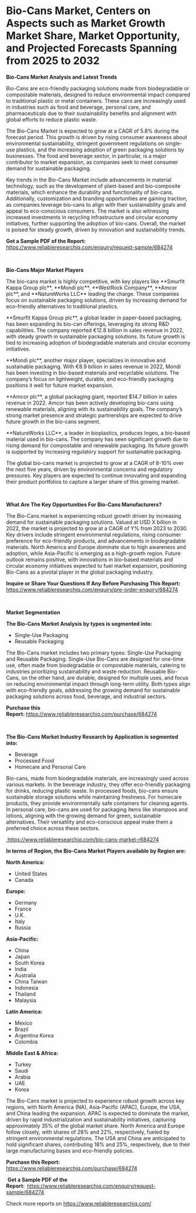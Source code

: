 <p><h1>Bio-Cans Market, Centers on Aspects such as Market Growth Market Share, Market Opportunity, and Projected Forecasts Spanning from 2025 to 2032</h1></p><p><strong>Bio-Cans Market Analysis and Latest Trends</strong></p>
<p><p>Bio-Cans are eco-friendly packaging solutions made from biodegradable or compostable materials, designed to reduce environmental impact compared to traditional plastic or metal containers. These cans are increasingly used in industries such as food and beverage, personal care, and pharmaceuticals due to their sustainability benefits and alignment with global efforts to reduce plastic waste.</p><p>The Bio-Cans Market is expected to grow at a CAGR of 5.8% during the forecast period. This growth is driven by rising consumer awareness about environmental sustainability, stringent government regulations on single-use plastics, and the increasing adoption of green packaging solutions by businesses. The food and beverage sector, in particular, is a major contributor to market expansion, as companies seek to meet consumer demand for sustainable packaging.</p><p>Key trends in the Bio-Cans Market include advancements in material technology, such as the development of plant-based and bio-composite materials, which enhance the durability and functionality of bio-cans. Additionally, customization and branding opportunities are gaining traction, as companies leverage bio-cans to align with their sustainability goals and appeal to eco-conscious consumers. The market is also witnessing increased investments in recycling infrastructure and circular economy initiatives, further supporting the adoption of bio-cans. Overall, the market is poised for steady growth, driven by innovation and sustainability trends.</p></p>
<p><strong>Get a Sample PDF of the Report:&nbsp;</strong> <a href="https://www.reliableresearchiq.com/enquiry/request-sample/684274?utm_campaign=1140&utm_medium=2&utm_source=Github&utm_content=ia&utm_term=20012025&utm_id=bio-cans">https://www.reliableresearchiq.com/enquiry/request-sample/684274</a></p>
<p>&nbsp;</p>
<p><strong>Bio-Cans Major Market Players</strong></p>
<p><p>The bio-cans market is highly competitive, with key players like **Smurfit Kappa Group plc**, **Mondi plc**, **WestRock Company**, **Amcor plc**, and **NatureWorks LLC** leading the charge. These companies focus on sustainable packaging solutions, driven by increasing demand for eco-friendly alternatives to traditional plastics.</p><p>**Smurfit Kappa Group plc**, a global leader in paper-based packaging, has been expanding its bio-can offerings, leveraging its strong R&D capabilities. The company reported €12.8 billion in sales revenue in 2022, with steady growth in sustainable packaging solutions. Its future growth is tied to increasing adoption of biodegradable materials and circular economy initiatives.</p><p>**Mondi plc**, another major player, specializes in innovative and sustainable packaging. With €8.9 billion in sales revenue in 2022, Mondi has been investing in bio-based materials and recyclable solutions. The company’s focus on lightweight, durable, and eco-friendly packaging positions it well for future market expansion.</p><p>**Amcor plc**, a global packaging giant, reported $14.7 billion in sales revenue in 2022. Amcor has been actively developing bio-cans using renewable materials, aligning with its sustainability goals. The company’s strong market presence and strategic partnerships are expected to drive future growth in the bio-cans segment.</p><p>**NatureWorks LLC**, a leader in bioplastics, produces Ingeo, a bio-based material used in bio-cans. The company has seen significant growth due to rising demand for compostable and renewable packaging. Its future growth is supported by increasing regulatory support for sustainable packaging.</p><p>The global bio-cans market is projected to grow at a CAGR of 8-10% over the next five years, driven by environmental concerns and regulatory pressures. Key players are expected to continue innovating and expanding their product portfolios to capture a larger share of this growing market.</p></p>
<p>&nbsp;</p>
<p><strong>What Are The Key Opportunities For Bio-Cans Manufacturers?</strong></p>
<p><p>The Bio-Cans market is experiencing robust growth driven by increasing demand for sustainable packaging solutions. Valued at USD X billion in 2022, the market is projected to grow at a CAGR of Y% from 2023 to 2030. Key drivers include stringent environmental regulations, rising consumer preference for eco-friendly products, and advancements in biodegradable materials. North America and Europe dominate due to high awareness and adoption, while Asia-Pacific is emerging as a high-growth region. Future outlook remains positive, with innovations in bio-based materials and circular economy initiatives expected to fuel market expansion, positioning Bio-Cans as a pivotal player in the global packaging industry.</p></p>
<p><strong>Inquire or Share Your Questions If Any Before Purchasing This Report:</strong> <a href="https://www.reliableresearchiq.com/enquiry/pre-order-enquiry/684274?utm_campaign=1140&utm_medium=2&utm_source=Github&utm_content=ia&utm_term=20012025&utm_id=bio-cans">https://www.reliableresearchiq.com/enquiry/pre-order-enquiry/684274</a></p>
<p>&nbsp;</p>
<p><strong>Market Segmentation</strong></p>
<p><strong>The Bio-Cans Market Analysis by types is segmented into:</strong></p>
<p><ul><li>Single-Use Packaging</li><li>Reusable Packaging</li></ul></p>
<p><p>The Bio-Cans market includes two primary types: Single-Use Packaging and Reusable Packaging. Single-Use Bio-Cans are designed for one-time use, often made from biodegradable or compostable materials, catering to industries prioritizing sustainability and waste reduction. Reusable Bio-Cans, on the other hand, are durable, designed for multiple uses, and focus on reducing environmental impact through long-term utility. Both types align with eco-friendly goals, addressing the growing demand for sustainable packaging solutions across food, beverage, and industrial sectors.</p></p>
<p><strong>Purchase this Report:&nbsp;</strong><a href="https://www.reliableresearchiq.com/purchase/684274?utm_campaign=1140&utm_medium=2&utm_source=Github&utm_content=ia&utm_term=20012025&utm_id=bio-cans">https://www.reliableresearchiq.com/purchase/684274</a></p>
<p>&nbsp;</p>
<p><strong>The Bio-Cans Market Industry Research by Application is segmented into:</strong></p>
<p><ul><li>Beverage</li><li>Processed Food</li><li>Homecare and Personal Care</li></ul></p>
<p><p>Bio-cans, made from biodegradable materials, are increasingly used across various markets. In the beverage industry, they offer eco-friendly packaging for drinks, reducing plastic waste. In processed foods, bio-cans ensure sustainable storage solutions while maintaining freshness. For homecare products, they provide environmentally safe containers for cleaning agents. In personal care, bio-cans are used for packaging items like shampoos and lotions, aligning with the growing demand for green, sustainable alternatives. Their versatility and eco-conscious appeal make them a preferred choice across these sectors.</p></p>
<p><a href="https://www.reliableresearchiq.com/bio-cans-market-r684274?utm_campaign=1140&utm_medium=2&utm_source=Github&utm_content=ia&utm_term=20012025&utm_id=bio-cans">&nbsp;https://www.reliableresearchiq.com/bio-cans-market-r684274</a></p>
<p><strong>In terms of Region, the Bio-Cans Market Players available by Region are:</strong></p>
<p>
    <p> <strong> North America: </strong>
        <ul>
            <li>United States</li>
            <li>Canada</li>
        </ul>
        </p> 
    <p> <strong> Europe: </strong>
        <ul>
            <li>Germany</li>
            <li>France</li>
            <li>U.K.</li>
            <li>Italy</li>
            <li>Russia</li>
        </ul>
        </p> 
    <p> <strong> Asia-Pacific: </strong>
        <ul>
            <li>China</li>
            <li>Japan</li>
            <li>South Korea</li>
            <li>India</li>
            <li>Australia</li>
            <li>China Taiwan</li>
            <li>Indonesia</li>
            <li>Thailand</li>
            <li>Malaysia</li>
        </ul>
        </p> 
    <p> <strong> Latin America: </strong>
        <ul>
            <li>Mexico</li>
            <li>Brazil</li>
            <li>Argentina Korea</li>
            <li>Colombia</li>
        </ul>
        </p> 
    <p> <strong> Middle East & Africa: </strong>
        <ul>
            <li>Turkey</li>
            <li>Saudi</li>
            <li>Arabia</li>
            <li>UAE</li>
            <li>Korea</li>
        </ul>
    </p>
    </p>
<p><p>The Bio-Cans market is projected to experience robust growth across key regions, with North America (NA), Asia-Pacific (APAC), Europe, the USA, and China leading the expansion. APAC is expected to dominate the market, driven by rapid industrialization and sustainability initiatives, capturing approximately 35% of the global market share. North America and Europe follow closely, with shares of 28% and 22%, respectively, fueled by stringent environmental regulations. The USA and China are anticipated to hold significant shares, contributing 18% and 25%, respectively, due to their large manufacturing bases and eco-friendly policies.</p></p>
<p><strong>Purchase this Report: </strong><a href="https://www.reliableresearchiq.com/purchase/684274?utm_campaign=1140&utm_medium=2&utm_source=Github&utm_content=ia&utm_term=20012025&utm_id=bio-cans">https://www.reliableresearchiq.com/purchase/684274</a></p>
<p>&nbsp;<strong>Get a Sample PDF of the Report:&nbsp;&nbsp;</strong><a href="https://www.reliableresearchiq.com/enquiry/request-sample/684274?utm_campaign=1140&utm_medium=2&utm_source=Github&utm_content=ia&utm_term=20012025&utm_id=bio-cans">https://www.reliableresearchiq.com/enquiry/request-sample/684274</a></p>
<p><strong></strong></p>
<p>Check more reports on <a href="https://www.reliableresearchiq.com/?utm_campaign=1140&utm_medium=2&utm_source=Github&utm_content=ia&utm_term=20012025&utm_id=bio-cans">https://www.reliableresearchiq.com/</a></p>